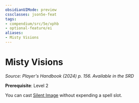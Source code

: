 ```yaml
---
obsidianUIMode: preview
cssclasses: json5e-feat
tags:
- compendium/src/5e/xphb
- optional-feature/ei
aliases:
- Misty Visions
---
```

# Misty Visions
*Source: Player's Handbook (2024) p. 156. Available in the <span title='Systems Reference Document (5.2)'>SRD</span>*  

**Prerequisite**: Level 2

You can cast [Silent Image](/3-Mechanics/CLI/spells/silent-image-xphb.md) without expending a spell slot.